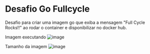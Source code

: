 # Desafio Go Fullcycle

Desafio para criar uma imagem go que exiba a mensagem "Full Cycle Rocks!!" ao rodar o container e disponibilizar no docker hub.

Imagem executando
![image](https://github.com/rodrigolopesinf/desafio-go-fullcycle/assets/55162026/a0233f70-985f-4d83-a23b-d9624a820030)

Tamanho da imagem
![image](https://github.com/rodrigolopesinf/desafio-go-fullcycle/assets/55162026/b0e578bc-5cc7-4bae-9249-d639432c41b1)


